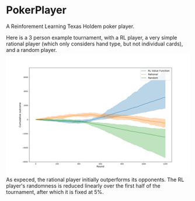 # PokerPlayer

A Reinforement Learning Texas Holdem poker player.

Here is a 3 person example tournament, with a RL player, a very simple rational player (which only considers hand type, but not individual cards), and a random player.  
<img src="https://github.com/jcvdwlt/PokerPlayer/blob/master/outcomes.png">
As expeced, the rational player initially outperforms its opponents.  The RL player's randomness is reduced linearly over the first half of the tournament, after which it is fixed at 5%.
